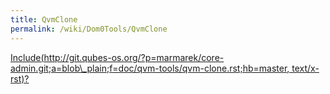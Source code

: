 ```yaml
---
title: QvmClone
permalink: /wiki/Dom0Tools/QvmClone
---
```


[Include(http://git.qubes-os.org/?p=marmarek/core-admin.git;a=blob\_plain;f=doc/qvm-tools/qvm-clone.rst;hb=master, text/x-rst)?](/wiki/Dom0Tools/Include(http%3A/git.qubes-os.org?p=marmarek/core-admin.git;a=blob_plain;f=doc/qvm-tools/qvm-clone.rst;hb=master,%20text/x-rst))
